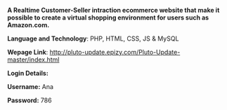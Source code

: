 **A Realtime Customer-Seller intraction ecommerce website that make it possible to create a virtual shopping environment for users such as Amazon.com.**

**Language and Technology**: PHP, HTML, CSS, JS & MySQL

**Wepage Link**: http://pluto-update.epizy.com/Pluto-Update-master/index.html

**Login Details:** 

**Username:** Ana

**Password:** 786
